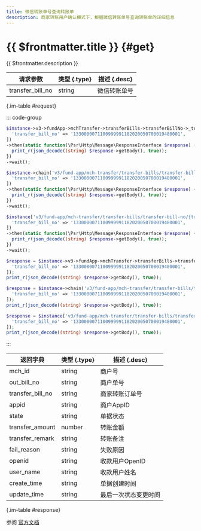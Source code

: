 ```yaml
---
title: 微信转账单号查询转账单
description: 商家转账用户确认模式下，根据微信转账单号查询转账单的详细信息
---
```


# {{ $frontmatter.title }} {#get}

{{ $frontmatter.description }}

| 请求参数 | 类型 {.type} | 描述 {.desc}
| --- | --- | ---
| transfer_bill_no | string | 微信转账单号

{.im-table #request}

::: code-group

```php [异步纯链式]
$instance->v3->fundApp->mchTransfer->transferBills->transferBillNo->_transfer_bill_no_->getAsync([
  'transfer_bill_no' => '1330000071100999991182020050700019480001',
])
->then(static function(\Psr\Http\Message\ResponseInterface $response) {
  print_r(json_decode((string) $response->getBody(), true));
})
->wait();
```

```php [异步声明式]
$instance->chain('v3/fund-app/mch-transfer/transfer-bills/transfer-bill-no/{transfer_bill_no}')->getAsync([
  'transfer_bill_no' => '1330000071100999991182020050700019480001',
])
->then(static function(\Psr\Http\Message\ResponseInterface $response) {
  print_r(json_decode((string) $response->getBody(), true));
})
->wait();
```

```php [异步属性式]
$instance['v3/fund-app/mch-transfer/transfer-bills/transfer-bill-no/{transfer_bill_no}']->getAsync([
  'transfer_bill_no' => '1330000071100999991182020050700019480001',
])
->then(static function(\Psr\Http\Message\ResponseInterface $response) {
  print_r(json_decode((string) $response->getBody(), true));
})
->wait();
```

```php [同步纯链式]
$response = $instance->v3->fundApp->mchTransfer->transferBills->transferBillNo->_transfer_bill_no_->get([
  'transfer_bill_no' => '1330000071100999991182020050700019480001',
]);
print_r(json_decode((string) $response->getBody(), true));
```

```php [同步声明式]
$response = $instance->chain('v3/fund-app/mch-transfer/transfer-bills/transfer-bill-no/{transfer_bill_no}')->get([
  'transfer_bill_no' => '1330000071100999991182020050700019480001',
]);
print_r(json_decode((string) $response->getBody(), true));
```

```php [同步属性式]
$response = $instance['v3/fund-app/mch-transfer/transfer-bills/transfer-bill-no/{transfer_bill_no}']->get([
  'transfer_bill_no' => '1330000071100999991182020050700019480001',
]);
print_r(json_decode((string) $response->getBody(), true));
```

:::

| 返回字典 | 类型 {.type} | 描述 {.desc}
| --- | --- | ---
| mch_id | string | 商户号
| out_bill_no | string | 商户单号
| transfer_bill_no | string | 商家转账订单号
| appid | string | 商户AppID
| state | string | 单据状态
| transfer_amount | number | 转账金额
| transfer_remark | string | 转账备注
| fail_reason | string | 失败原因
| openid | string | 收款用户OpenID
| user_name | string | 收款用户姓名
| create_time | string | 单据创建时间
| update_time | string | 最后一次状态变更时间

{.im-table #response}

参阅 [官方文档](https://pay.weixin.qq.com/docs/merchant/apis/mch-trans/transfer-bill/get-transfer-bill-by-no.html)
